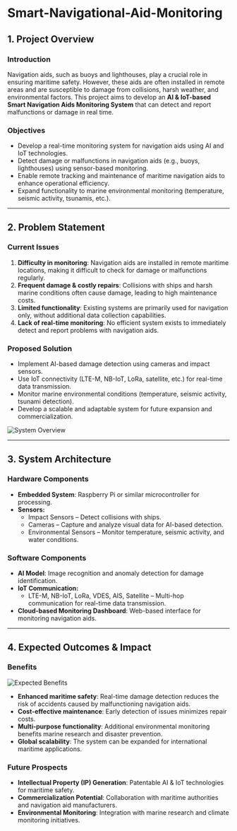 # Smart-Navigational-Aid-Monitoring

## 1. Project Overview
### Introduction
Navigation aids, such as buoys and lighthouses, play a crucial role in ensuring maritime safety. However, these aids are often installed in remote areas and are susceptible to damage from collisions, harsh weather, and environmental factors. This project aims to develop an **AI & IoT-based Smart Navigation Aids Monitoring System** that can detect and report malfunctions or damage in real time.

### Objectives
- Develop a real-time monitoring system for navigation aids using AI and IoT technologies.
- Detect damage or malfunctions in navigation aids (e.g., buoys, lighthouses) using sensor-based monitoring.
- Enable remote tracking and maintenance of maritime navigation aids to enhance operational efficiency.
- Expand functionality to marine environmental monitoring (temperature, seismic activity, tsunamis, etc.).

---

## 2. Problem Statement
### Current Issues
1. **Difficulty in monitoring**: Navigation aids are installed in remote maritime locations, making it difficult to check for damage or malfunctions regularly.
2. **Frequent damage & costly repairs**: Collisions with ships and harsh marine conditions often cause damage, leading to high maintenance costs.
3. **Limited functionality**: Existing systems are primarily used for navigation only, without additional data collection capabilities.
4. **Lack of real-time monitoring**: No efficient system exists to immediately detect and report problems with navigation aids.

### Proposed Solution
- Implement AI-based damage detection using cameras and impact sensors.
- Use IoT connectivity (LTE-M, NB-IoT, LoRa, satellite, etc.) for real-time data transmission.
- Monitor marine environmental conditions (temperature, seismic activity, tsunami detection).
- Develop a scalable and adaptable system for future expansion and commercialization.

![System Overview](Fig1.jpg)

---

## 3. System Architecture
### Hardware Components
- **Embedded System**: Raspberry Pi or similar microcontroller for processing.
- **Sensors:**
  - Impact Sensors – Detect collisions with ships.
  - Cameras – Capture and analyze visual data for AI-based detection.
  - Environmental Sensors – Monitor temperature, seismic activity, and water conditions.

### Software Components
- **AI Model**: Image recognition and anomaly detection for damage identification.
- **IoT Communication:**
  - LTE-M, NB-IoT, LoRa, VDES, AIS, Satellite – Multi-hop communication for real-time data transmission.
- **Cloud-based Monitoring Dashboard**: Web-based interface for monitoring navigation aids.

---

## 4. Expected Outcomes & Impact
### Benefits
![Expected Benefits](Fig2.jpg)
- **Enhanced maritime safety**: Real-time damage detection reduces the risk of accidents caused by malfunctioning navigation aids.
- **Cost-effective maintenance**: Early detection of issues minimizes repair costs.
- **Multi-purpose functionality**: Additional environmental monitoring benefits marine research and disaster prevention.
- **Global scalability**: The system can be expanded for international maritime applications.

### Future Prospects
- **Intellectual Property (IP) Generation**: Patentable AI & IoT technologies for maritime safety.
- **Commercialization Potential**: Collaboration with maritime authorities and navigation aid manufacturers.
- **Environmental Monitoring**: Integration with marine research and climate monitoring initiatives.
